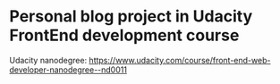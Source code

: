 # Personal blog project in Udacity FrontEnd development course

Udacity nanodegree: https://www.udacity.com/course/front-end-web-developer-nanodegree--nd0011
